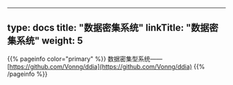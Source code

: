 
---
type: docs
title: "数据密集系统"
linkTitle: "数据密集系统"
weight: 5
---

{{% pageinfo color="primary" %}}
数据密集型系统——[https://github.com/Vonng/ddia](https://github.com/Vonng/ddia)
{{% /pageinfo %}}
